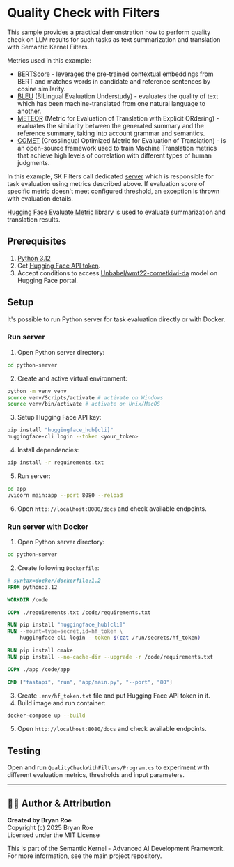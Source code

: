 # Quality Check with Filters

This sample provides a practical demonstration how to perform quality check on LLM results for such tasks as text summarization and translation with Semantic Kernel Filters.

Metrics used in this example:

- [BERTScore](https://github.com/Tiiiger/bert_score) - leverages the pre-trained contextual embeddings from BERT and matches words in candidate and reference sentences by cosine similarity.
- [BLEU](https://en.wikipedia.org/wiki/BLEU) (BiLingual Evaluation Understudy) - evaluates the quality of text which has been machine-translated from one natural language to another.
- [METEOR](https://en.wikipedia.org/wiki/METEOR) (Metric for Evaluation of Translation with Explicit ORdering) - evaluates the similarity between the generated summary and the reference summary, taking into account grammar and semantics.
- [COMET](https://unbabel.github.io/COMET) (Crosslingual Optimized Metric for Evaluation of Translation) - is an open-source framework used to train Machine Translation metrics that achieve high levels of correlation with different types of human judgments.

In this example, SK Filters call dedicated [server](./python-server/) which is responsible for task evaluation using metrics described above. If evaluation score of specific metric doesn't meet configured threshold, an exception is thrown with evaluation details.

[Hugging Face Evaluate Metric](https://github.com/huggingface/evaluate) library is used to evaluate summarization and translation results.

## Prerequisites

1. [Python 3.12](https://www.python.org/downloads/)
2. Get [Hugging Face API token](https://huggingface.co/docs/api-inference/en/quicktour#get-your-api-token).
3. Accept conditions to access [Unbabel/wmt22-cometkiwi-da](https://huggingface.co/Unbabel/wmt22-cometkiwi-da) model on Hugging Face portal.

## Setup

It's possible to run Python server for task evaluation directly or with Docker.

### Run server

1. Open Python server directory:

```bash {"id":"01J6KPZDAVF1X7Y4QPQ8GPRYBZ"}
cd python-server
```

2. Create and active virtual environment:

```bash {"id":"01J6KPZDAVF1X7Y4QPQAH8GW5P"}
python -m venv venv
source venv/Scripts/activate # activate on Windows
source venv/bin/activate # activate on Unix/MacOS
```

3. Setup Hugging Face API key:

```bash {"id":"01J6KPZDAVF1X7Y4QPQBEAVCPK"}
pip install "huggingface_hub[cli]"
huggingface-cli login --token <your_token>
```

4. Install dependencies:

```bash {"id":"01J6KPZDAVF1X7Y4QPQEFZW3XM"}
pip install -r requirements.txt
```

5. Run server:

```bash {"id":"01J6KPZDAVF1X7Y4QPQJ854X21"}
cd app
uvicorn main:app --port 8080 --reload
```

6. Open `http://localhost:8080/docs` and check available endpoints.

### Run server with Docker

1. Open Python server directory:

```bash {"id":"01J6KPZDAVF1X7Y4QPQKK2C1YH"}
cd python-server
```

2. Create following `Dockerfile`:

```dockerfile {"id":"01J6KPZDAVF1X7Y4QPQPQPEEHC"}
# syntax=docker/dockerfile:1.2
FROM python:3.12

WORKDIR /code

COPY ./requirements.txt /code/requirements.txt

RUN pip install "huggingface_hub[cli]"
RUN --mount=type=secret,id=hf_token \
    huggingface-cli login --token $(cat /run/secrets/hf_token)

RUN pip install cmake
RUN pip install --no-cache-dir --upgrade -r /code/requirements.txt

COPY ./app /code/app

CMD ["fastapi", "run", "app/main.py", "--port", "80"]
```

3. Create `.env/hf_token.txt` file and put Hugging Face API token in it.
4. Build image and run container:

```bash {"id":"01J6KPZDAVF1X7Y4QPQTE7XAKN"}
docker-compose up --build
```

5. Open `http://localhost:8080/docs` and check available endpoints.

## Testing

Open and run `QualityCheckWithFilters/Program.cs` to experiment with different evaluation metrics, thresholds and input parameters.


---

## 👨‍💻 Author & Attribution

**Created by Bryan Roe**  
Copyright (c) 2025 Bryan Roe  
Licensed under the MIT License

This is part of the Semantic Kernel - Advanced AI Development Framework.
For more information, see the main project repository.
